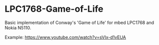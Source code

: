 # LPC1768-Game-of-Life
Basic implementation of Conway's 'Game of Life' for mbed LPC1768 and Nokia N5110.

Example: https://www.youtube.com/watch?v=sVIx-d1vEUA
